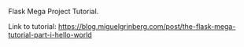 Flask Mega Project Tutorial. 

Link to tutorial: https://blog.miguelgrinberg.com/post/the-flask-mega-tutorial-part-i-hello-world